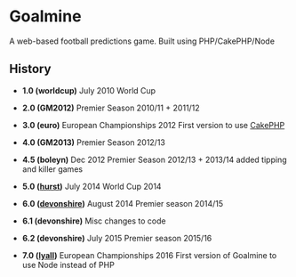 # Goalmine
A web-based football predictions game. Built using PHP/CakePHP/Node

## History

* **1.0 (worldcup)**
July 2010 World Cup

* **2.0 (GM2012)**
Premier Season 2010/11 + 2011/12

* **3.0 (euro)**
European Championships 2012
First version to use [CakePHP](http://cakephp.org)

* **4.0 (GM2013)**
Premier Season 2012/13

* **4.5 (boleyn)**
Dec 2012 Premier Season 2012/13 + 2013/14
added tipping and killer games

* **5.0 ([hurst](https://github.com/njmanton/hurst.git))**
July 2014 World Cup 2014

* **6.0 ([devonshire](https://github.com/njmanton/devonshire.git))**
August 2014 Premier season 2014/15

* **6.1 (devonshire)**
Misc changes to code

* **6.2 (devonshire)**
July 2015 Premier season 2015/16

* **7.0 ([lyall](https://github.com/njmanton/lyall.git))**
European Championships 2016
First version of Goalmine to use Node instead of PHP
